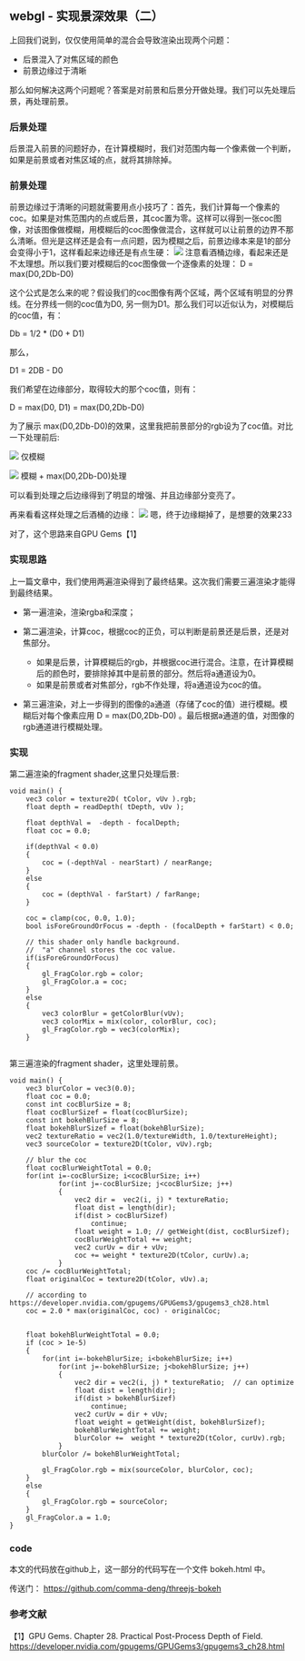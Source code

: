 ## webgl - 实现景深效果（二）

上回我们说到，仅仅使用简单的混合会导致渲染出现两个问题：
- 后景混入了对焦区域的颜色
- 前景边缘过于清晰 


那么如何解决这两个问题呢？答案是对前景和后景分开做处理。我们可以先处理后景，再处理前景。

### 后景处理
后景混入前景的问题好办，在计算模糊时，我们对范围内每一个像素做一个判断，如果是前景或者对焦区域的点，就将其排除掉。

### 前景处理
前景边缘过于清晰的问题就需要用点小技巧了：首先，我们计算每一个像素的coc。如果是对焦范围内的点或后景，其coc置为零。这样可以得到一张coc图像，对该图像做模糊，用模糊后的coc图像做混合，这样就可以让前景的边界不那么清晰。但光是这样还是会有一点问题，因为模糊之后，前景边缘本来是1的部分会变得小于1，这样看起来边缘还是有点生硬：
![](img/edge.png)
注意看酒桶边缘，看起来还是不太理想。所以我们要对模糊后的coc图像做一个逐像素的处理：
D = max(D0,2Db-D0) 

这个公式是怎么来的呢？假设我们的coc图像有两个区域，两个区域有明显的分界线。在分界线一侧的coc值为D0, 另一侧为D1。那么我们可以近似认为，对模糊后的coc值，有：

Db = 1/2 * (D0 + D1)

那么，

D1 = 2DB - D0

我们希望在边缘部分，取得较大的那个coc值，则有：

D = max(D0, D1) = max(D0,2Db-D0)

为了展示 max(D0,2Db-D0)的效果，这里我把前景部分的rgb设为了coc值。对比一下处理前后:

![](img/without_apply_max.png)
仅模糊

![](img/apply_max.png)
模糊 +  max(D0,2Db-D0)处理

可以看到处理之后边缘得到了明显的增强、并且边缘部分变亮了。

再来看看这样处理之后酒桶的边缘：
![](img/good_edge.png)
嗯，终于边缘糊掉了，是想要的效果233

对了，这个思路来自GPU Gems【1】

### 实现思路
上一篇文章中，我们使用两遍渲染得到了最终结果。这次我们需要三遍渲染才能得到最终结果。

- 第一遍渲染，渲染rgba和深度；

- 第二遍渲染，计算coc，根据coc的正负，可以判断是前景还是后景，还是对焦部分。
    - 如果是后景，计算模糊后的rgb，并根据coc进行混合。注意，在计算模糊后的颜色时，要排除掉其中是前景的部分。然后将a通道设为0。
    - 如果是前景或者对焦部分，rgb不作处理，将a通道设为coc的值。

- 第三遍渲染，对上一步得到的图像的a通道（存储了coc的值）进行模糊。模糊后对每个像素应用 D = max(D0,2Db-D0) 。最后根据a通道的值，对图像的rgb通道进行模糊处理。


### 实现
第二遍渲染的fragment shader,这里只处理后景:

```
void main() {
    vec3 color = texture2D( tColor, vUv ).rgb;
    float depth = readDepth( tDepth, vUv );

    float depthVal =  -depth - focalDepth;
    float coc = 0.0;

    if(depthVal < 0.0)
    {
        coc = (-depthVal - nearStart) / nearRange;
    }
    else
    {
        coc = (depthVal - farStart) / farRange;
    }

    coc = clamp(coc, 0.0, 1.0);
    bool isForeGroundOrFocus = -depth - (focalDepth + farStart) < 0.0; 

    // this shader only handle background.
    //  "a" channel stores the coc value.
    if(isForeGroundOrFocus) 
    {
        gl_FragColor.rgb = color;
        gl_FragColor.a = coc;
    }
    else
    {
        vec3 colorBlur = getColorBlur(vUv);                
        vec3 colorMix = mix(color, colorBlur, coc);
        gl_FragColor.rgb = vec3(colorMix);
    }
					
```

第三遍渲染的fragment shader，这里处理前景。
```
void main() {
    vec3 blurColor = vec3(0.0);
    float coc = 0.0;
    const int cocBlurSize = 8;
    float cocBlurSizef = float(cocBlurSize);
    const int bokehBlurSize = 8;
    float bokehBlurSizef = float(bokehBlurSize);
    vec2 textureRatio = vec2(1.0/textureWidth, 1.0/textureHeight);
    vec3 sourceColor = texture2D(tColor, vUv).rgb;

    // blur the coc
    float cocBlurWeightTotal = 0.0;
    for(int i=-cocBlurSize; i<cocBlurSize; i++)
            for(int j=-cocBlurSize; j<cocBlurSize; j++)
            {
                vec2 dir =  vec2(i, j) * textureRatio;
                float dist = length(dir);
                if(dist > cocBlurSizef)
                    continue;
                float weight = 1.0; // getWeight(dist, cocBlurSizef);
                cocBlurWeightTotal += weight;
                vec2 curUv = dir + vUv;
                coc += weight * texture2D(tColor, curUv).a;
            }
    coc /= cocBlurWeightTotal;
    float originalCoc = texture2D(tColor, vUv).a;

    // according to https://developer.nvidia.com/gpugems/GPUGems3/gpugems3_ch28.html
    coc = 2.0 * max(originalCoc, coc) - originalCoc;
    
    
    float bokehBlurWeightTotal = 0.0;
    if (coc > 1e-5)
    {
        for(int i=-bokehBlurSize; i<bokehBlurSize; i++)
            for(int j=-bokehBlurSize; j<bokehBlurSize; j++)
            {
                vec2 dir = vec2(i, j) * textureRatio;  // can optimize
                float dist = length(dir);
                if(dist > bokehBlurSizef)
                    continue;
                vec2 curUv = dir + vUv;
                float weight = getWeight(dist, bokehBlurSizef); 
                bokehBlurWeightTotal += weight;
                blurColor +=  weight * texture2D(tColor, curUv).rgb;
            }
        blurColor /= bokehBlurWeightTotal;
        
        gl_FragColor.rgb = mix(sourceColor, blurColor, coc);
    }
    else
    {
        gl_FragColor.rgb = sourceColor;
    }
    gl_FragColor.a = 1.0;
}
```

### code
本文的代码放在github上，这一部分的代码写在一个文件 bokeh.html 中。

传送门：
https://github.com/comma-deng/threejs-bokeh


### 参考文献
【1】GPU Gems. Chapter 28. Practical Post-Process Depth of Field. https://developer.nvidia.com/gpugems/GPUGems3/gpugems3_ch28.html


